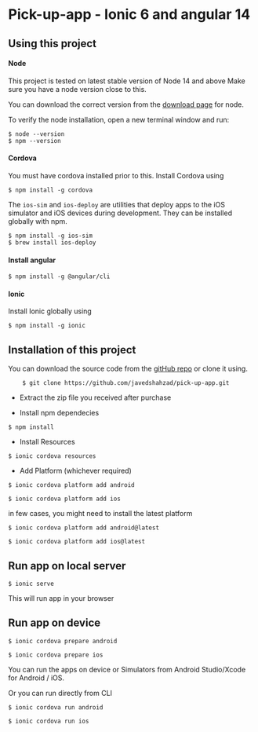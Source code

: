 
# Pick-up-app - Ionic 6 and angular 14


## Using this project

#### Node

This project is tested on latest stable version of Node 14 and above Make sure you have a node version close to this.

You can download the correct version from the [download page](https://nodejs.org/en/download/) for node.


To verify the node installation, open a new terminal window and run:

```
$ node --version
$ npm --version
```

#### Cordova

You must have cordova installed prior to this. Install Cordova using


```
$ npm install -g cordova
```

The `ios-sim` and `ios-deploy` are utilities that deploy apps to the iOS simulator and iOS devices during development. They can be installed globally with npm.

```
$ npm install -g ios-sim
$ brew install ios-deploy
```

#### Install angular

```
$ npm install -g @angular/cli

```

#### Ionic

Install Ionic globally using

```
$ npm install -g ionic
```

## Installation of this project
You can download the source code from the [gitHub repo](https://github.com/javedshahzad/pick-up-app.git) or clone it using.
```
    $ git clone https://github.com/javedshahzad/pick-up-app.git
```

* Extract the zip file you received after purchase

* Install npm dependecies

```
$ npm install
```
* Install Resources
```
$ ionic cordova resources
```


* Add Platform (whichever required)
```
$ ionic cordova platform add android

$ ionic cordova platform add ios
```

in few cases, you might need to install the latest platform

```
$ ionic cordova platform add android@latest

$ ionic cordova platform add ios@latest
```

## Run app on local server

```
$ ionic serve
```
This will run app in your browser

## Run app on device

```
$ ionic cordova prepare android

$ ionic cordova prepare ios
```

You can run the apps on device or Simulators from Android Studio/Xcode for Android / iOS.

Or you can run directly from CLI

``` 
$ ionic cordova run android

$ ionic cordova run ios
```
